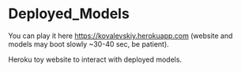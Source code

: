 # Deployed_Models
You can play it here https://kovalevskiy.herokuapp.com (website and models may boot slowly ~30-40 sec, be patient).

Heroku toy website to interact with deployed models.
